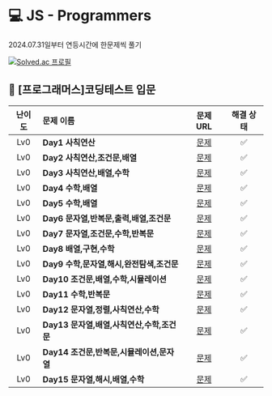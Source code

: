 
# 💻 JS - Programmers
2024.07.31일부터 연등시간에 한문제씩 풀기

[![Solved.ac
프로필](http://mazassumnida.wtf/api/v2/generate_badge?boj=lee980605)](https://solved.ac/lee980605)


## 🎯 [프로그래머스]코딩테스트 입문

|난이도|문제 이름|문제 URL|해결 상태|
|:---:|:---|:---:|:---:|
|Lv0|**Day1 사칙연산**|[문제](https://school.programmers.co.kr/learn/courses/30/lessons/120802)|✅|
|Lv0|**Day2 사칙연산,조건문,배열**|[문제](https://school.programmers.co.kr/learn/courses/30/lessons/120806)|✅|
|Lv0|**Day3 사칙연산,배열,수학**|[문제](https://school.programmers.co.kr/learn/courses/30/lessons/120810)|✅|
|Lv0|**Day4 수학,배열**|[문제](https://school.programmers.co.kr/learn/courses/30/lessons/120814)|✅|
|Lv0|**Day5 수학,배열**|[문제](https://school.programmers.co.kr/learn/courses/30/lessons/120818)|✅|
|Lv0|**Day6 문자열,반복문,출력,배열,조건문**|[문제](https://school.programmers.co.kr/learn/courses/30/lessons/120822)|✅|
|Lv0|**Day7 문자열,조건문,수학,반복문**|[문제](https://school.programmers.co.kr/learn/courses/30/lessons/120826)|✅|
|Lv0|**Day8 배열,구현,수학**|[문제](https://school.programmers.co.kr/learn/courses/30/lessons/120833)|✅|
|Lv0|**Day9 수학,문자열,해시,완전탐색,조건문**|[문제](https://school.programmers.co.kr/learn/courses/30/lessons/120837)|✅|
|Lv0|**Day10 조건문,배열,수학,시뮬레이션**|[문제](https://school.programmers.co.kr/learn/courses/30/lessons/120841)|✅|
|Lv0|**Day11 수학,반복문**|[문제](https://school.programmers.co.kr/learn/courses/30/lessons/120845)|✅|
|Lv0|**Day12 문자열,정렬,사칙연산,수학**|[문제](https://school.programmers.co.kr/learn/courses/30/lessons/120849)|✅|
|Lv0|**Day13 문자열,배열,사칙연산,수학,조건문**|[문제](https://school.programmers.co.kr/learn/courses/30/lessons/120853)|✅|
|Lv0|**Day14 조건문,반복문,시뮬레이션,문자열**|[문제](https://school.programmers.co.kr/learn/courses/30/lessons/120890)|✅|
|Lv0|**Day15 문자열,해시,배열,수학**|[문제](https://school.programmers.co.kr/learn/courses/30/lessons/120894)|✅|
